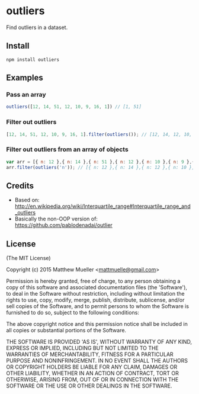 
# outliers

  Find outliers in a dataset.

## Install

```
npm install outliers
```

## Examples

### Pass an array

```js
outliers([12, 14, 51, 12, 10, 9, 16, 1]) // [1, 51]
```

### Filter out outliers

```js
[12, 14, 51, 12, 10, 9, 16, 1].filter(outliers()); // [12, 14, 12, 10, 9, 16]
```

### Filter out outliers from an array of objects

```js
var arr = [{ n: 12 },{ n: 14 },{ n: 51 },{ n: 12 },{ n: 10 },{ n: 9 },{ n: 16 },{ n: 1 }]
arr.filter(outliers('n')); // [{ n: 12 },{ n: 14 },{ n: 12 },{ n: 10 },{ n: 9 },{ n: 16 }]
```

## Credits

- Based on: http://en.wikipedia.org/wiki/Interquartile_range#Interquartile_range_and_outliers
- Basically the non-OOP version of: https://github.com/pablodenadai/outlier

## License

(The MIT License)

Copyright (c) 2015 Matthew Mueller &lt;mattmuelle@gmail.com&gt;

Permission is hereby granted, free of charge, to any person obtaining
a copy of this software and associated documentation files (the
'Software'), to deal in the Software without restriction, including
without limitation the rights to use, copy, modify, merge, publish,
distribute, sublicense, and/or sell copies of the Software, and to
permit persons to whom the Software is furnished to do so, subject to
the following conditions:

The above copyright notice and this permission notice shall be
included in all copies or substantial portions of the Software.

THE SOFTWARE IS PROVIDED 'AS IS', WITHOUT WARRANTY OF ANY KIND,
EXPRESS OR IMPLIED, INCLUDING BUT NOT LIMITED TO THE WARRANTIES OF
MERCHANTABILITY, FITNESS FOR A PARTICULAR PURPOSE AND NONINFRINGEMENT.
IN NO EVENT SHALL THE AUTHORS OR COPYRIGHT HOLDERS BE LIABLE FOR ANY
CLAIM, DAMAGES OR OTHER LIABILITY, WHETHER IN AN ACTION OF CONTRACT,
TORT OR OTHERWISE, ARISING FROM, OUT OF OR IN CONNECTION WITH THE
SOFTWARE OR THE USE OR OTHER DEALINGS IN THE SOFTWARE.
